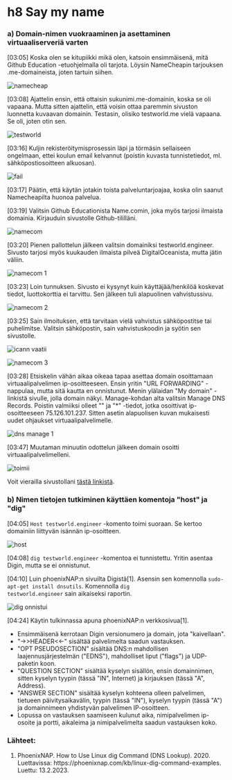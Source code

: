<h1>h8 Say my name</h1>

<h3>a) Domain-nimen vuokraaminen  ja asettaminen virtuaaliserveriä varten</h3>

[03:05] Koska olen se kitupiikki mikä olen, katsoin ensimmäisenä, mitä Github Education -etuohjelmalla oli tarjota. Löysin NameCheapin tarjouksen .me-domaineista, joten tartuin siihen.

![namecheap](https://user-images.githubusercontent.com/105177604/218389094-f1fdae37-75e5-46b4-86bf-572076b0bf34.jpg)

[03:08] Ajattelin ensin, että ottaisin sukunimi.me-domainin, koska se oli vapaana. Mutta sitten ajattelin, että voisin ottaa paremmin sivuston luonnetta kuvaavan domainin. Testasin, olisiko testworld.me vielä vapaana. Se oli, joten otin sen.

![testworld](https://user-images.githubusercontent.com/105177604/218389227-9a3299d9-e230-486a-8bfb-d4b5e8abb69e.JPG)

[03:16] Kuljin rekisteröitymisprosessin läpi ja törmäsin sellaiseen ongelmaan, ettei koulun email kelvannut (poistin kuvasta tunnistetiedot, ml. sähköpostiosoitteen alkuosan).

![fail](https://user-images.githubusercontent.com/105177604/218389286-828f71b3-c1ae-42be-805e-bfb685555686.JPG)

[03:17] Päätin, että käytän jotakin toista palveluntarjoajaa, koska olin saanut Namecheapilta huonoa palvelua.

[03:19] Valitsin Github Educationista Name.comin, joka myös tarjosi ilmaista domainia. Kirjauduin sivustolle Github-tililläni.

![namecom](https://user-images.githubusercontent.com/105177604/218389744-753fbb14-b0b4-488c-a276-13d2106d2ccd.jpg)

[03:20] Pienen pallottelun jälkeen valitsin domainiksi testworld.engineer. Sivusto tarjosi myös kuukauden ilmaista pilveä DigitalOceanista, mutta jätin väliin.

![namecom 1](https://user-images.githubusercontent.com/105177604/218389869-b1a26c75-a9bb-47af-bfbe-b9da0208e7ae.JPG)

[03:23] Loin tunnuksen. Sivusto ei kysynyt kuin käyttäjää/henkilöä koskevat tiedot, luottokorttia ei tarvittu. Sen jälkeen tuli alapuolinen vahvistussivu.

![namecom 2](https://user-images.githubusercontent.com/105177604/218390034-2b6eb865-98a0-4fcb-990d-1fdcae00c322.JPG)

[03:25] Sain ilmoituksen, että tarvitaan vielä vahvistus sähköpostitse tai puhelimitse. Valitsin sähköpostin, sain vahvistuskoodin ja syötin sen sivustolle.
 
![icann vaatii](https://user-images.githubusercontent.com/105177604/218390148-39ff123f-c15d-4e1c-b7ea-6861ec78c7d1.JPG)

![namecom 3](https://user-images.githubusercontent.com/105177604/218390417-4d18922d-a422-4f6c-86df-7ba58acfe548.jpg)

[03:28] Etsiskelin vähän aikaa oikeaa tapaa asettaa domain osoittamaan virtuaalipalvelimen ip-osoitteeseen. Ensin yritin "URL FORWARDING" -nappulaa, mutta sitä kautta en onnistunut. Menin ylälaidan "My domain" -linkistä sivulle, jolla domain näkyi. Manage-kohdan alta valitsin Manage DNS Records. Poistin valmiiksi olleet "" ja "*" -tiedot, jotka osoittivat ip-osoitteeseen 75.126.101.237. Sitten asetin alapuolisen kuvan mukaisesti uudet ohjaukset virtuaalipalvelimelle.

![dns manage 1](https://user-images.githubusercontent.com/105177604/218390527-933ede35-f9cf-4ba1-aad6-43bb65646653.jpg)

[03:47] Muutaman minuutin odottelun jälkeen domain osoitti virtuaalipalvelimelleni.

![toimii](https://user-images.githubusercontent.com/105177604/218390574-efc57d1f-5555-457f-9380-601792556852.JPG)

Voit vierailla sivustollani [tästä linkistä](http://www.testworld.engineer).

<h3>b) Nimen tietojen tutkiminen käyttäen komentoja "host" ja "dig"</h3>

[04:05] <code>Host testworld.engineer</code> -komento toimi suoraan. Se kertoo domainiin liittyvän isännän ip-osoitteen.

![host](https://user-images.githubusercontent.com/105177604/218391010-fe46dadd-a9ed-40ee-88f6-576e9b74953b.JPG)

[04:08] <code>dig testworld.engineer</code> -komentoa ei tunnistettu. Yritin asentaa Digin, mutta se ei onnistunut.

[04:10] Luin phoenixNAP:n sivuilta Digistä[1]. Asensin sen komennolla <code>sudo-apt-get install dnsutils</code>. Komennolla <code>dig testworld.engineer</code> sain aikaiseksi raportin.

![dig onnistui](https://user-images.githubusercontent.com/105177604/218390646-f6d90c2e-7a19-4c61-8cbf-9206dfc96d99.JPG)

[04:24] Käytin tulkinnassa apuna phoenixNAP:n verkkosivua[1].

<ul>
<li>Ensimmäisenä kerrotaan Digin versionumero ja domain, jota "kaivellaan". </li>
<li>"->>HEADER<<-" sisältää palvelimelta saadun vastauksen. </li>
<li>"OPT PSEUDOSECTION" sisältää DNS:n mahdollisen laajennusjärjestelmän ("EDNS"), mahdolliset liput ("flags") ja UDP-paketin koon. </li>
<li>"QUESTION SECTION" sisältää kyselyn sisällön, ensin domainnimen, sitten kyselyn tyypin (tässä "IN", Internet) ja kirjauksen (tässä "A", Address). </li>
<li>"ANSWER SECTION" sisältää kyselyn kohteena olleen palvelimen, tietueen päivitysaikavälin, tyypin (tässä "IN"), kyselyn tyypin (tässä "A") ja domainnimeen yhdistyvän palvelimen IP-osoitteen. </li>
<li>Lopussa on vastauksen saamiseen kulunut aika, nimipalvelimen ip-osoite ja portti, aikaleima ja nimipalvelimelta saadun vastauksen koko.</li>
</ul>

<h3>Lähteet:</h3>

<ol>
<li>PhoenixNAP. How to Use Linux dig Command (DNS Lookup). 2020. Luettavissa: https://phoenixnap.com/kb/linux-dig-command-examples. Luettu: 13.2.2023.</li>
</ol>
